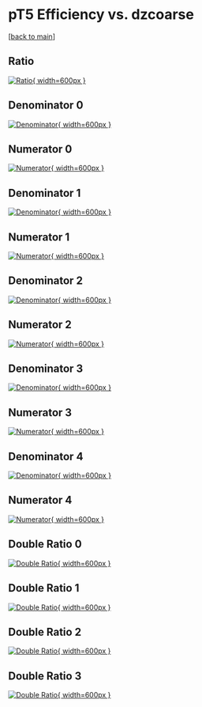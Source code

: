 # pT5 Efficiency vs. dzcoarse

[[back to main](./)]



## Ratio

[![Ratio](../mtv/var/pT5_loweta_211_0_eff_dzcoarse.png){ width=600px }](../mtv/var/pT5_loweta_211_0_eff_dzcoarse.pdf)

## Denominator 0

[![Denominator](../mtv/den/pT5_loweta_211_0_eff_dzcoarse_den0.png){ width=600px }](../mtv/den/pT5_loweta_211_0_eff_dzcoarse_den0.pdf)

## Numerator 0

[![Numerator](../mtv/num/pT5_loweta_211_0_eff_dzcoarse_num0.png){ width=600px }](../mtv/num/pT5_loweta_211_0_eff_dzcoarse_num0.pdf)

## Denominator 1

[![Denominator](../mtv/den/pT5_loweta_211_0_eff_dzcoarse_den1.png){ width=600px }](../mtv/den/pT5_loweta_211_0_eff_dzcoarse_den1.pdf)

## Numerator 1

[![Numerator](../mtv/num/pT5_loweta_211_0_eff_dzcoarse_num1.png){ width=600px }](../mtv/num/pT5_loweta_211_0_eff_dzcoarse_num1.pdf)

## Denominator 2

[![Denominator](../mtv/den/pT5_loweta_211_0_eff_dzcoarse_den2.png){ width=600px }](../mtv/den/pT5_loweta_211_0_eff_dzcoarse_den2.pdf)

## Numerator 2

[![Numerator](../mtv/num/pT5_loweta_211_0_eff_dzcoarse_num2.png){ width=600px }](../mtv/num/pT5_loweta_211_0_eff_dzcoarse_num2.pdf)

## Denominator 3

[![Denominator](../mtv/den/pT5_loweta_211_0_eff_dzcoarse_den3.png){ width=600px }](../mtv/den/pT5_loweta_211_0_eff_dzcoarse_den3.pdf)

## Numerator 3

[![Numerator](../mtv/num/pT5_loweta_211_0_eff_dzcoarse_num3.png){ width=600px }](../mtv/num/pT5_loweta_211_0_eff_dzcoarse_num3.pdf)

## Denominator 4

[![Denominator](../mtv/den/pT5_loweta_211_0_eff_dzcoarse_den4.png){ width=600px }](../mtv/den/pT5_loweta_211_0_eff_dzcoarse_den4.pdf)

## Numerator 4

[![Numerator](../mtv/num/pT5_loweta_211_0_eff_dzcoarse_num4.png){ width=600px }](../mtv/num/pT5_loweta_211_0_eff_dzcoarse_num4.pdf)

## Double Ratio 0

[![Double Ratio](../mtv/ratio/pT5_loweta_211_0_eff_dzcoarse_ratio0.png){ width=600px }](../mtv/ratio/pT5_loweta_211_0_eff_dzcoarse_ratio0.pdf)

## Double Ratio 1

[![Double Ratio](../mtv/ratio/pT5_loweta_211_0_eff_dzcoarse_ratio1.png){ width=600px }](../mtv/ratio/pT5_loweta_211_0_eff_dzcoarse_ratio1.pdf)

## Double Ratio 2

[![Double Ratio](../mtv/ratio/pT5_loweta_211_0_eff_dzcoarse_ratio2.png){ width=600px }](../mtv/ratio/pT5_loweta_211_0_eff_dzcoarse_ratio2.pdf)

## Double Ratio 3

[![Double Ratio](../mtv/ratio/pT5_loweta_211_0_eff_dzcoarse_ratio3.png){ width=600px }](../mtv/ratio/pT5_loweta_211_0_eff_dzcoarse_ratio3.pdf)

